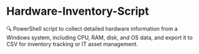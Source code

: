 # Hardware-Inventory-Script
🔍 PowerShell script to collect detailed hardware information from a Windows system, including CPU, RAM, disk, and OS data, and export it to CSV for inventory tracking or IT asset management.
